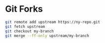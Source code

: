 # Git Forks

```bash
git remote add upstream https://ny-repo.git
git fetch upstream
git checkout my-branch
git merge --ff-only upstream/my-branch
```